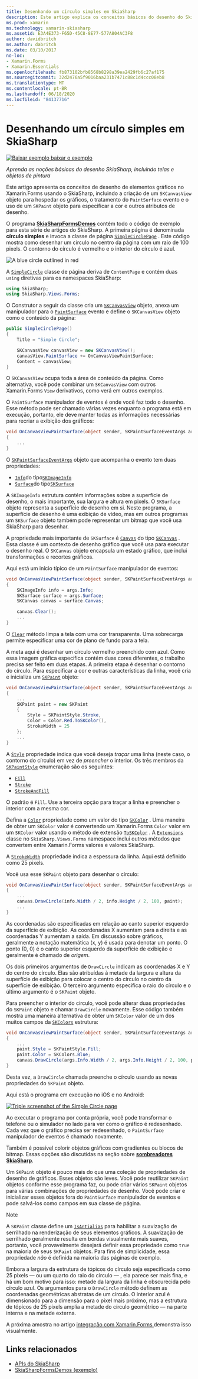 ```yaml
---
title: Desenhando um círculo simples em SkiaSharp
description: Este artigo explica os conceitos básicos do desenho do SkiaSharp, incluindo telas e objetos de pintura, em Xamarin.Forms aplicativos, e demonstra isso com o código de exemplo.
ms.prod: xamarin
ms.technology: xamarin-skiasharp
ms.assetid: E3A4E373-F65D-45C8-8E77-577A804AC3F8
author: davidbritch
ms.author: dabritch
ms.date: 03/10/2017
no-loc:
- Xamarin.Forms
- Xamarin.Essentials
ms.openlocfilehash: fb873102bfb8568b8298a39ea2429fb6c27af175
ms.sourcegitcommit: 32d2476a5f9016baa231b7471c88c1d4ccc08eb8
ms.translationtype: MT
ms.contentlocale: pt-BR
ms.lasthandoff: 06/18/2020
ms.locfileid: "84137716"
---
```

# <a name="drawing-a-simple-circle-in-skiasharp"></a>Desenhando um círculo simples em SkiaSharp

[![Baixar exemplo ](~/media/shared/download.png) baixar o exemplo](https://docs.microsoft.com/samples/xamarin/xamarin-forms-samples/skiasharpforms-demos)

_Aprenda as noções básicas do desenho SkiaSharp, incluindo telas e objetos de pintura_

Este artigo apresenta os conceitos de desenho de elementos gráficos no Xamarin.Forms usando o SkiaSharp, incluindo a criação de um `SKCanvasView` objeto para hospedar os gráficos, o tratamento do `PaintSurface` evento e o uso de um `SKPaint` objeto para especificar a cor e outros atributos de desenho.

O programa [**SkiaSharpFormsDemos**](https://docs.microsoft.com/samples/xamarin/xamarin-forms-samples/skiasharpforms-demos) contém todo o código de exemplo para esta série de artigos do SkiaSharp. A primeira página é denominada **círculo simples** e invoca a classe de página [`SimpleCirclePage`](https://github.com/xamarin/xamarin-forms-samples/blob/master/SkiaSharpForms/Demos/Demos/SkiaSharpFormsDemos/Basics/SimpleCirclePage.cs) . Este código mostra como desenhar um círculo no centro da página com um raio de 100 pixels. O contorno do círculo é vermelho e o interior do círculo é azul.

![](circle-images/circleexample.png "A blue circle outlined in red")

A [`SimpleCircle`](https://github.com/xamarin/xamarin-forms-samples/blob/master/SkiaSharpForms/Demos/Demos/SkiaSharpFormsDemos/Basics/SimpleCirclePage.cs) classe de página deriva de `ContentPage` e contém duas `using` diretivas para os namespaces SkiaSharp:

```csharp
using SkiaSharp;
using SkiaSharp.Views.Forms;
```

O Construtor a seguir da classe cria um [`SKCanvasView`](xref:SkiaSharp.Views.Forms.SKCanvasView) objeto, anexa um manipulador para o [`PaintSurface`](xref:SkiaSharp.Views.Forms.SKCanvasView.PaintSurface) evento e define o `SKCanvasView` objeto como o conteúdo da página:

```csharp
public SimpleCirclePage()
{
    Title = "Simple Circle";

    SKCanvasView canvasView = new SKCanvasView();
    canvasView.PaintSurface += OnCanvasViewPaintSurface;
    Content = canvasView;
}
```

O `SKCanvasView` ocupa toda a área de conteúdo da página. Como alternativa, você pode combinar um `SKCanvasView` com outros Xamarin.Forms `View` derivativos, como verá em outros exemplos.

O `PaintSurface` manipulador de eventos é onde você faz todo o desenho. Esse método pode ser chamado várias vezes enquanto o programa está em execução, portanto, ele deve manter todas as informações necessárias para recriar a exibição dos gráficos:

```csharp
void OnCanvasViewPaintSurface(object sender, SKPaintSurfaceEventArgs args)
{
    ...
}

```

O [`SKPaintSurfaceEventArgs`](xref:SkiaSharp.Views.Forms.SKPaintSurfaceEventArgs) objeto que acompanha o evento tem duas propriedades:

- [`Info`](xref:SkiaSharp.Views.Forms.SKPaintSurfaceEventArgs.Info)do tipo[`SKImageInfo`](xref:SkiaSharp.SKImageInfo)
- [`Surface`](xref:SkiaSharp.Views.Forms.SKPaintSurfaceEventArgs.Surface)do tipo[`SKSurface`](xref:SkiaSharp.SKSurface)

A `SKImageInfo` estrutura contém informações sobre a superfície de desenho, o mais importante, sua largura e altura em pixels. O `SKSurface` objeto representa a superfície de desenho em si. Neste programa, a superfície de desenho é uma exibição de vídeo, mas em outros programas um `SKSurface` objeto também pode representar um bitmap que você usa SkiaSharp para desenhar.

A propriedade mais importante de `SKSurface` é [`Canvas`](xref:SkiaSharp.SKSurface.Canvas) do tipo [`SKCanvas`](xref:SkiaSharp.SKCanvas) . Essa classe é um contexto de desenho gráfico que você usa para executar o desenho real. O `SKCanvas` objeto encapsula um estado gráfico, que inclui transformações e recortes gráficos.

Aqui está um início típico de um `PaintSurface` manipulador de eventos:

```csharp
void OnCanvasViewPaintSurface(object sender, SKPaintSurfaceEventArgs args)
{
    SKImageInfo info = args.Info;
    SKSurface surface = args.Surface;
    SKCanvas canvas = surface.Canvas;

    canvas.Clear();
    ...
}

```

O [`Clear`](xref:SkiaSharp.SKCanvas.Clear) método limpa a tela com uma cor transparente. Uma sobrecarga permite especificar uma cor de plano de fundo para a tela.

A meta aqui é desenhar um círculo vermelho preenchido com azul. Como essa imagem gráfica específica contém duas cores diferentes, o trabalho precisa ser feito em duas etapas. A primeira etapa é desenhar o contorno do círculo. Para especificar a cor e outras características da linha, você cria e inicializa um [`SKPaint`](xref:SkiaSharp.SKPaint) objeto:

```csharp
void OnCanvasViewPaintSurface(object sender, SKPaintSurfaceEventArgs args)
{
    ...
    SKPaint paint = new SKPaint
    {
        Style = SKPaintStyle.Stroke,
        Color = Color.Red.ToSKColor(),
        StrokeWidth = 25
    };
    ...
}
```

A [`Style`](xref:SkiaSharp.SKPaint.Style) propriedade indica que você deseja *traçar* uma linha (neste caso, o contorno do círculo) em vez de *preencher* o interior. Os três membros da [`SKPaintStyle`](xref:SkiaSharp.SKPaintStyle) enumeração são os seguintes:

- [`Fill`](xref:SkiaSharp.SKPaintStyle.Fill)
- [`Stroke`](xref:SkiaSharp.SKPaintStyle.Stroke)
- [`StrokeAndFill`](xref:SkiaSharp.SKPaintStyle.StrokeAndFill)

O padrão é `Fill`. Use a terceira opção para traçar a linha e preencher o interior com a mesma cor.

Defina a [`Color`](xref:SkiaSharp.SKPaint.Color) propriedade como um valor do tipo [`SKColor`](xref:SkiaSharp.SKColor) . Uma maneira de obter um `SKColor` valor é convertendo um Xamarin.Forms `Color` valor em um `SKColor` valor usando o método de extensão [`ToSKColor`](xref:SkiaSharp.Views.Forms.Extensions.ToSKColor*) . A [`Extensions`](xref:SkiaSharp.Views.Forms.Extensions) classe no `SkiaSharp.Views.Forms` namespace inclui outros métodos que convertem entre Xamarin.Forms valores e valores SkiaSharp.

A [`StrokeWidth`](xref:SkiaSharp.SKPaint.StrokeWidth) propriedade indica a espessura da linha. Aqui está definido como 25 pixels.

Você usa esse `SKPaint` objeto para desenhar o círculo:

```csharp
void OnCanvasViewPaintSurface(object sender, SKPaintSurfaceEventArgs args)
{
    ...
    canvas.DrawCircle(info.Width / 2, info.Height / 2, 100, paint);
    ...
}
```

As coordenadas são especificadas em relação ao canto superior esquerdo da superfície de exibição. As coordenadas X aumentam para a direita e as coordenadas Y aumentam a saída. Em discussão sobre gráficos, geralmente a notação matemática (x, y) é usada para denotar um ponto. O ponto (0, 0) é o canto superior esquerdo da superfície de exibição e geralmente é chamado de *origem*.

Os dois primeiros argumentos de `DrawCircle` indicam as coordenadas X e Y do centro do círculo. Elas são atribuídas à metade da largura e altura da superfície de exibição para colocar o centro do círculo no centro da superfície de exibição. O terceiro argumento especifica o raio do círculo e o último argumento é o `SKPaint` objeto.

Para preencher o interior do círculo, você pode alterar duas propriedades do `SKPaint` objeto e chamar `DrawCircle` novamente. Esse código também mostra uma maneira alternativa de obter um `SKColor` valor de um dos muitos campos da [`SKColors`](xref:SkiaSharp.SKColors) estrutura:

```csharp
void OnCanvasViewPaintSurface(object sender, SKPaintSurfaceEventArgs args)
{
    ...
    paint.Style = SKPaintStyle.Fill;
    paint.Color = SKColors.Blue;
    canvas.DrawCircle(args.Info.Width / 2, args.Info.Height / 2, 100, paint);
}
```

Desta vez, a `DrawCircle` chamada preenche o círculo usando as novas propriedades do `SKPaint` objeto.

Aqui está o programa em execução no iOS e no Android:

[![](circle-images/simplecircle-small.png "Triple screenshot of the Simple Circle page")](circle-images/simplecircle-large.png#lightbox "Triple screenshot of the Simple Circle page")

Ao executar o programa por conta própria, você pode transformar o telefone ou o simulador no lado para ver como o gráfico é redesenhado. Cada vez que o gráfico precisa ser redesenhado, o `PaintSurface` manipulador de eventos é chamado novamente.

Também é possível colorir objetos gráficos com gradientes ou blocos de bitmap. Essas opções são discutidas na seção sobre [**sombreadores SkiaSharp**](../effects/shaders/index.md).

Um `SKPaint` objeto é pouco mais do que uma coleção de propriedades de desenho de gráficos. Esses objetos são leves. Você pode reutilizar `SKPaint` objetos conforme esse programa faz, ou pode criar vários `SKPaint` objetos para várias combinações de propriedades de desenho. Você pode criar e inicializar esses objetos fora do `PaintSurface` manipulador de eventos e pode salvá-los como campos em sua classe de página.

> [!NOTE]
> A `SKPaint` classe define um [`IsAntialias`](xref:SkiaSharp.SKPaint.IsAntialias) para habilitar a suavização de serrilhado na renderização de seus elementos gráficos. A suavização de serrilhado geralmente resulta em bordas visualmente mais suaves, portanto, você provavelmente desejará definir essa propriedade como `true` na maioria de seus `SKPaint` objetos. Para fins de simplicidade, essa propriedade _não_ é definida na maioria das páginas de exemplo.

Embora a largura da estrutura de tópicos do círculo seja especificada como 25 pixels &mdash; ou um quarto do raio do círculo &mdash; , ela parece ser mais fina, e há um bom motivo para isso: metade da largura da linha é obscurecida pelo círculo azul. Os argumentos para o `DrawCircle` método definem as coordenadas geométricas abstratas de um círculo. O interior azul é dimensionado para a dimensão para o pixel mais próximo, mas a estrutura de tópicos de 25 pixels amplia a metade do círculo geométrico &mdash; na parte interna e na metade externa.

A próxima amostra no artigo [integração com Xamarin.Forms ](~/xamarin-forms/user-interface/graphics/skiasharp/basics/integration.md) demonstra isso visualmente.

## <a name="related-links"></a>Links relacionados

- [APIs do SkiaSharp](https://docs.microsoft.com/dotnet/api/skiasharp)
- [SkiaSharpFormsDemos (exemplo)](https://docs.microsoft.com/samples/xamarin/xamarin-forms-samples/skiasharpforms-demos)
